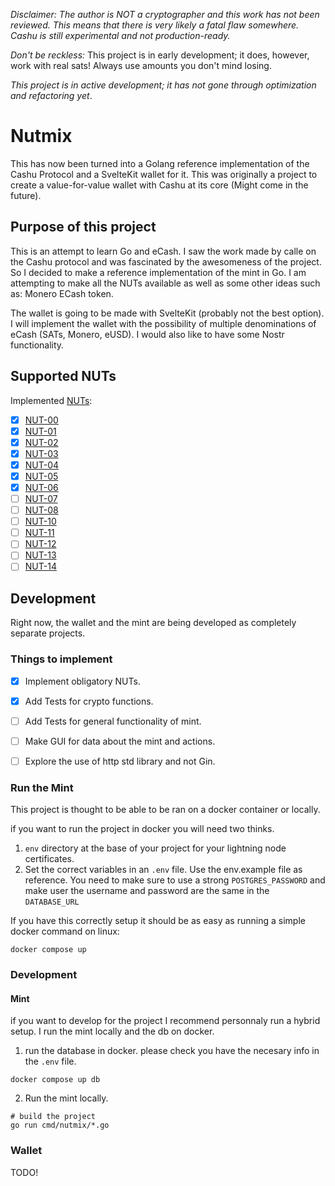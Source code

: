 _Disclaimer: The author is NOT a cryptographer and this work has not been reviewed. This means that there is very likely a fatal flaw somewhere. Cashu is still experimental and not production-ready._

_Don't be reckless:_ This project is in early development; it does, however, work with real sats! Always use amounts you don't mind losing.

_This project is in active development; it has not gone through optimization and refactoring yet_.

# Nutmix

This has now been turned into a Golang reference implementation of the Cashu Protocol and a SvelteKit wallet for it. This was originally a project to create a value-for-value wallet with Cashu at its core (Might come in the future).

## Purpose of this project

This is an attempt to learn Go and eCash. I saw the work made by calle on the Cashu protocol and was fascinated by the awesomeness of the project. So I decided to make a reference implementation of the mint in Go. 
I am attempting to make all the NUTs available as well as some other ideas such as: Monero ECash token.

The wallet is going to be made with SvelteKit (probably not the best option). I will implement the wallet with the possibility of multiple denominations of eCash (SATs, Monero, eUSD). I would also like to have some Nostr functionality.

## Supported NUTs

Implemented [NUTs](https://github.com/cashubtc/nuts/):

- [x] [NUT-00](https://github.com/cashubtc/nuts/blob/main/00.md)
- [x] [NUT-01](https://github.com/cashubtc/nuts/blob/main/01.md)
- [x] [NUT-02](https://github.com/cashubtc/nuts/blob/main/02.md)
- [x] [NUT-03](https://github.com/cashubtc/nuts/blob/main/03.md)
- [x] [NUT-04](https://github.com/cashubtc/nuts/blob/main/04.md)
- [x] [NUT-05](https://github.com/cashubtc/nuts/blob/main/05.md)
- [x] [NUT-06](https://github.com/cashubtc/nuts/blob/main/06.md)
- [ ] [NUT-07](https://github.com/cashubtc/nuts/blob/main/07.md)
- [ ] [NUT-08](https://github.com/cashubtc/nuts/blob/main/08.md)
- [ ] [NUT-10](https://github.com/cashubtc/nuts/blob/main/10.md)
- [ ] [NUT-11](https://github.com/cashubtc/nuts/blob/main/11.md)
- [ ] [NUT-12](https://github.com/cashubtc/nuts/blob/main/12.md)
- [ ] [NUT-13](https://github.com/cashubtc/nuts/blob/main/13.md)
- [ ] [NUT-14](https://github.com/cashubtc/nuts/blob/main/14.md)

## Development

Right now, the wallet and the mint are being developed as completely separate projects.

### Things to implement

- [x] Implement obligatory NUTs.
- [x] Add Tests for crypto functions.
- [ ] Add Tests for general functionality of mint.
- [ ] Make GUI for data about the mint and actions.
- [ ] Explore the use of http std library and not Gin.


### Run the Mint

This project is thought to be able to be ran on a docker container or locally.

if you want to run the project in docker you will need two thinks. 

1. `env` directory at the base of your project for your lightning node certificates.
2. Set the correct variables in an `.env` file. Use the env.example file as reference.
   You need to make sure to use a strong `POSTGRES_PASSWORD` and make user the username and password are the same in the `DATABASE_URL`

If you have this correctly setup it should be as easy as running a simple docker command on linux:

```
docker compose up 
```

### Development

#### Mint

if you want to develop for the project I recommend personnaly run a hybrid setup. I run the mint locally and the db on docker. 

1. run the database in docker. please check you have the necesary info in the `.env` file. 

```
docker compose up db 
```

2. Run the mint locally. 

```
# build the project
go run cmd/nutmix/*.go
```

 

### Wallet
TODO!

